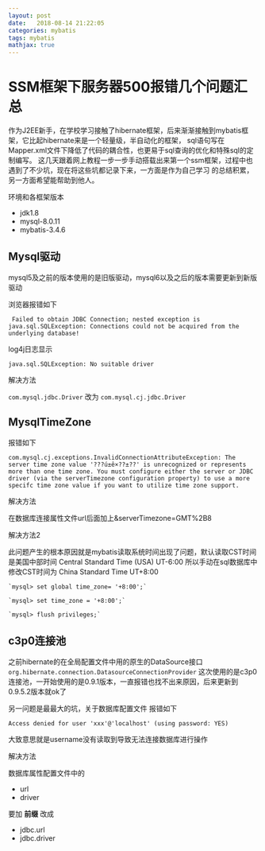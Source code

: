 ```yaml
---
layout: post
date:   2018-08-14 21:22:05
categories: mybatis
tags: mybatis
mathjax: true
---
```



# SSM框架下服务器500报错几个问题汇总 #

作为J2EE新手，在学校学习接触了hibernate框架，后来渐渐接触到mybatis框架，它比起hibernate来是一个轻量级，半自动化的框架，
sql语句写在Mapper.xml文件下降低了代码的耦合性，也更易于sql查询的优化和特殊sql的定制编写。
这几天跟着网上教程一步一步手动搭载出来第一个ssm框架，过程中也遇到了不少坑，现在将这些坑都记录下来，一方面是作为自己学习
的总结积累，另一方面希望能帮助到他人。

环境和各框架版本

* jdk1.8
* mysql-8.0.11
* mybatis-3.4.6

## Mysql驱动 ##

mysql5及之前的版本使用的是旧版驱动，mysql6以及之后的版本需要更新到新版驱动

浏览器报错如下

     Failed to obtain JDBC Connection; nested exception is java.sql.SQLException: Connections could not be acquired from the underlying database!

log4j日志显示

	java.sql.SQLException: No suitable driver

解决方法

`com.mysql.jdbc.Driver` 改为 `com.mysql.cj.jdbc.Driver`

## MysqlTimeZone ##

报错如下

    com.mysql.cj.exceptions.InvalidConnectionAttributeException: The server time zone value '???ú±ê×??±??' is unrecognized or represents more than one time zone. You must configure either the server or JDBC driver (via the serverTimezone configuration property) to use a more specifc time zone value if you want to utilize time zone support.

解决方法

在数据库连接属性文件url后面加上&serverTimezone=GMT%2B8

解决方法2

此问题产生的根本原因就是mybatis读取系统时间出现了问题，默认读取CST时间是美国中部时间 Central Standard Time (USA) UT-6:00
所以手动在sql数据库中修改CST时间为 China Standard Time UT+8:00


  	`mysql> set global time_zone= '+8:00';`

	`mysql> set time_zone = '+8:00';`

	`mysql> flush privileges;`


## c3p0连接池 ##

之前hibernate的在全局配置文件中用的原生的DataSource接口`org.hibernate.connection.DatasourceConnectionProvider` 
这次使用的是c3p0连接池，一开始使用的是0.9.1版本，一直报错也找不出来原因，后来更新到0.9.5.2版本就ok了

另一问题是最最大的坑，关于数据库配置文件
报错如下

	Access denied for user 'xxx'@'localhost' (using password: YES)

大致意思就是username没有读取到导致无法连接数据库进行操作

解决方法

数据库属性配置文件中的

* url 
* driver

要加 **前缀** 改成
  
* jdbc.url 
* jdbc.driver